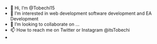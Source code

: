 - 👋 Hi, I’m @Tobechi15
- 👀 I’m interested in web development software development and EA Development
- 💞️ I’m looking to collaborate on ...
- 📫 How to reach me on Twitter or Instagram @itsTobechi
- 

<!---
Tobechi15/Tobechi15 is a ✨ special ✨ repository because its `README.md` (this file) appears on your GitHub profile.
You can click the Preview link to take a look at your changes.
--->
